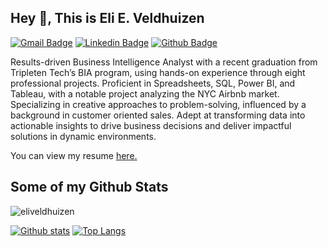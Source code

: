 ## Hey 👋, This is Eli E. Veldhuizen
[![Gmail Badge](https://img.shields.io/badge/-eliveldhuizen@icloud.com-c14438?style=flat&logo=Gmail&logoColor=white&link=mailto:eliveldhuizen@icloud.com)](mailto:eliveldhuizen@icloud.com) 
[![Linkedin Badge](https://img.shields.io/badge/-eliveldhuizen-0072b1?style=flat&logo=Linkedin&logoColor=white&link=https://www.linkedin.com/in/eliveldhuizen/)](https://www.linkedin.com/in/eliveldhuizen/) [![Github Badge](https://img.shields.io/badge/-eliveldhuizen-grey?style=flat&logo=github&logoColor=white&link=https://github.com/eliveldhuizen/)](https://www.github.com/eliveldhuizen/) <p align='left'>Results-driven Business Intelligence Analyst with a recent graduation from Tripleten Tech’s BIA program, using hands-on
experience through eight professional projects. Proficient in Spreadsheets, SQL, Power BI, and Tableau, with a notable project
analyzing the NYC Airbnb market. Specializing in creative approaches to problem-solving, influenced by a background in customer
oriented sales. Adept at transforming data into actionable insights to drive business decisions and deliver impactful solutions in
dynamic environments.</p><p align='left'> You can view my resume <a href='https://drive.google.com/file/d/1ielVXPF0me7LDO3rfrXMX-XdZotFbwYo/view ' target=_blank><u>here</u>.</a></p>
## Some of my Github Stats
<p align=left> <img src=https://komarev.com/ghpvc/?username=eliveldhuizen alt=eliveldhuizen /> </p>

[![Github stats](https://github-readme-stats.vercel.app/api?username=eliveldhuizen&show_icons=true&include_all_commits=true)](https://github.com/eliveldhuizen/github-readme-stats)
[![Top Langs](https://github-readme-stats.vercel.app/api/top-langs/?username=eliveldhuizen&layout=compact)](https://github.com/eliveldhuizen/github-readme-stats)

